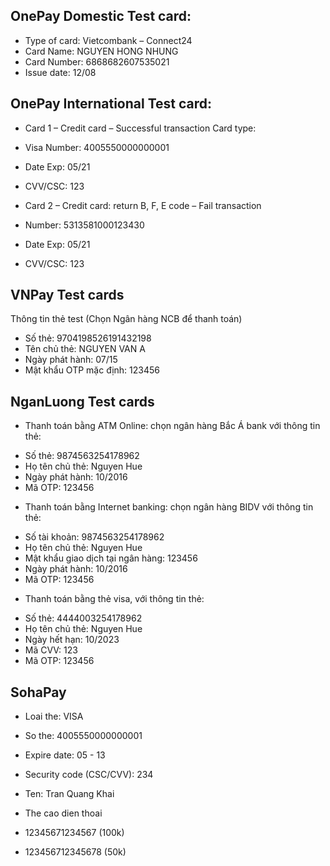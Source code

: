 ## OnePay Domestic Test card:

* Type of card: Vietcombank – Connect24
* Card Name: NGUYEN HONG NHUNG
* Card Number: 6868682607535021
* Issue date: 12/08

## OnePay International Test card:

* Card 1 – Credit card – Successful transaction Card type:
* Visa Number: 4005550000000001
* Date Exp: 05/21
* CVV/CSC: 123

* Card 2 – Credit card: return B, F, E code – Fail transaction
* Number: 5313581000123430
* Date Exp: 05/21
* CVV/CSC: 123

## VNPay Test cards

Thông tin thẻ test (Chọn Ngân hàng NCB để thanh toán)
* Số thẻ: 9704198526191432198
* Tên chủ thẻ: NGUYEN VAN A
* Ngày phát hành: 07/15
* Mật khẩu OTP mặc định: 123456

## NganLuong Test cards

+ Thanh toán bằng ATM Online: chọn ngân hàng Bắc Á bank với thông tin thẻ:
* Số thẻ: 9874563254178962
* Họ tên chủ thẻ: Nguyen Hue
* Ngày phát hành: 10/2016
* Mã OTP: 123456

+ Thanh toán bằng Internet banking: chọn ngân hàng BIDV với thông tin thẻ:
* Số tài khoản: 9874563254178962
* Họ tên chủ thẻ: Nguyen Hue
* Mật khẩu giao dịch tại ngân hàng: 123456
* Ngày phát hành: 10/2016
* Mã OTP: 123456

+ Thanh toán bằng thẻ visa, với thông tin thẻ:
* Số thẻ: 4444003254178962
* Họ tên chủ thẻ: Nguyen Hue
* Ngày hết hạn: 10/2023
* Mã CVV: 123
* Mã OTP: 123456
## SohaPay
* Loai the: VISA
* So the: 4005550000000001
* Expire date: 05 - 13
* Security code (CSC/CVV): 234
* Ten: Tran Quang Khai

* The cao dien thoai
* 12345671234567 (100k)
* 123456712345678 (50k)
